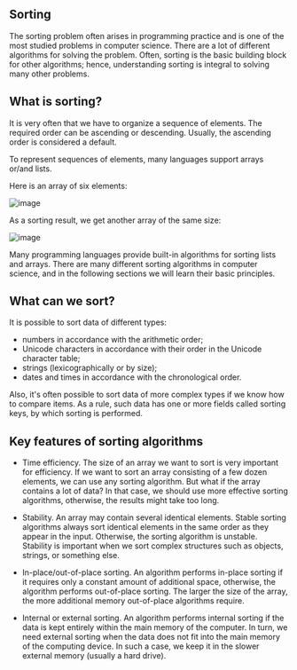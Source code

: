 ## Sorting
The sorting problem often arises in programming practice and is one of the most studied problems in computer science. There are a lot of different algorithms for solving the problem. Often, sorting is the basic building block for other algorithms; hence, understanding sorting is integral to solving many other problems.

## What is sorting?

It is very often that we have to organize a sequence of elements. The required order can be ascending or descending. Usually, the ascending order is considered a default.

To represent sequences of elements, many languages support arrays or/and lists.

Here is an array of six elements:

![image](https://user-images.githubusercontent.com/92832451/188082778-effd0a76-a52c-4a82-9277-35f0d03b7524.png)

As a sorting result, we get another array of the same size:

![image](https://user-images.githubusercontent.com/92832451/188082805-e855499d-262f-49e2-9015-d1595c313f33.png)

Many programming languages provide built-in algorithms for sorting lists and arrays. There are many different sorting algorithms in computer science, and in the following sections we will learn their basic principles.

## What can we sort?

It is possible to sort data of different types:
- numbers in accordance with the arithmetic order;
- Unicode characters in accordance with their order in the Unicode character table;
- strings (lexicographically or by size);
- dates and times in accordance with the chronological order.

Also, it's often possible to sort data of more complex types if we know how to compare items. As a rule, such data has one or more fields called sorting keys, by which sorting is performed.

## Key features of sorting algorithms

- Time efficiency. The size of an array we want to sort is very important for efficiency. If we want to sort an array consisting of a few dozen elements, we can use any sorting algorithm. But what if the array contains a lot of data? In that case, we should use more effective sorting algorithms, otherwise, the results might take too long.

- Stability. An array may contain several identical elements. Stable sorting algorithms always sort identical elements in the same order as they appear in the input. Otherwise, the sorting algorithm is unstable. Stability is important when we sort complex structures such as objects, strings, or something else.

- In-place/out-of-place sorting. An algorithm performs in-place sorting if it requires only a constant amount of additional space, otherwise, the algorithm performs out-of-place sorting. The larger the size of the array, the more additional memory out-of-place algorithms require.

- Internal or external sorting. An algorithm performs internal sorting if the data is kept entirely within the main memory of the computer. In turn, we need external sorting when the data does not fit into the main memory of the computing device. In such a case, we keep it in the slower external memory (usually a hard drive).

